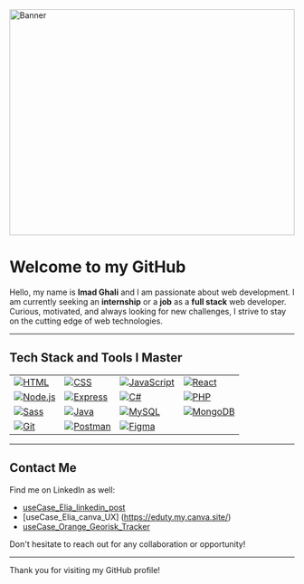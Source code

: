 <img src="https://media.licdn.com/dms/image/v2/D4D12AQH2OxsOo8MwiA/article-cover_image-shrink_720_1280/article-cover_image-shrink_720_1280/0/1690531075163?e=1747872000&v=beta&t=35tG2vYDgaWmOm4U8MhzfmfPErIy4EOpRQ64ohF65Hs" alt="Banner" width="100%" height="400">

# Welcome to my GitHub

Hello, my name is **Imad Ghali** and I am passionate about web development. I am currently seeking an **internship** or a **job** as a **full stack** web developer. Curious, motivated, and always looking for new challenges, I strive to stay on the cutting edge of web technologies.

---

## Tech Stack and Tools I Master


<table>
  <tr>
    <td><a href="https://developer.mozilla.org/fr/docs/Web/HTML"><img src="https://img.shields.io/badge/HTML-E34F26?logo=html5&logoColor=white" alt="HTML"></a></td>
    <td><a href="https://developer.mozilla.org/fr/docs/Web/CSS"><img src="https://img.shields.io/badge/CSS-1572B6?logo=css3&logoColor=white" alt="CSS"></a></td>
    <td><a href="https://developer.mozilla.org/fr/docs/Web/JavaScript"><img src="https://img.shields.io/badge/JavaScript-F7DF1E?logo=javascript&logoColor=black" alt="JavaScript"></a></td>
    <td><a href="https://reactjs.org"><img src="https://img.shields.io/badge/React-61DAFB?logo=react&logoColor=black" alt="React"></a></td>
  </tr>
  <tr>
    <td><a href="https://nodejs.org"><img src="https://img.shields.io/badge/Node.js-339933?logo=nodedotjs&logoColor=white" alt="Node.js"></a></td>
    <td><a href="https://expressjs.com"><img src="https://img.shields.io/badge/Express-000000?logo=express&logoColor=white" alt="Express"></a></td>
    <td><a href="https://docs.microsoft.com/fr-fr/dotnet/csharp/"><img src="https://img.shields.io/badge/C%23-239120?logo=csharp&logoColor=white" alt="C#"></a></td>
    <td><a href="https://www.php.net"><img src="https://img.shields.io/badge/PHP-777BB4?logo=php&logoColor=white" alt="PHP"></a></td>
  </tr>
  <tr>
    <td><a href="https://sass-lang.com"><img src="https://img.shields.io/badge/Sass-CC6699?logo=sass&logoColor=white" alt="Sass"></a></td>
    <td><a href="https://www.java.com"><img src="https://img.shields.io/badge/Java-007396?logo=java&logoColor=white" alt="Java"></a></td>
    <td><a href="https://www.mysql.com"><img src="https://img.shields.io/badge/MySQL-4479A1?logo=mysql&logoColor=white" alt="MySQL"></a></td>
    <td><a href="https://www.mongodb.com"><img src="https://img.shields.io/badge/MongoDB-4EA94B?logo=mongodb&logoColor=white" alt="MongoDB"></a></td>
  </tr>
  <tr>
    <td><a href="https://git-scm.com"><img src="https://img.shields.io/badge/Git-F05032?logo=git&logoColor=white" alt="Git"></a></td>
    <td><a href="https://www.postman.com"><img src="https://img.shields.io/badge/Postman-FF6C37?logo=postman&logoColor=white" alt="Postman"></a></td>
    <td><a href="https://www.figma.com"><img src="https://img.shields.io/badge/Figma-F24E1E?logo=figma&logoColor=white" alt="Figma"></a></td>
    <td></td>
  </tr>
</table>

---

## Contact Me

Find me on LinkedIn as well:

- [useCase_Elia_linkedin_post](https://www.linkedin.com/feed/update/urn:li:activity:7301236089304809472/)
- [useCase_Elia_canva_UX] (https://eduty.my.canva.site/)
- [useCase_Orange_Georisk_Tracker](https://www.linkedin.com/posts/imad-ghali_becode-orangebelgium-orangeishere-activity-7269264726642114561-SlE_?utm_source=share&utm_medium=member_desktop&rcm=ACoAAB-mKUkBfG8BWToM-SWtSJniukLDnIraSaE)

Don't hesitate to reach out for any collaboration or opportunity!

---

Thank you for visiting my GitHub profile!
